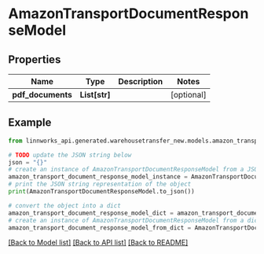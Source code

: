 # AmazonTransportDocumentResponseModel


## Properties

Name | Type | Description | Notes
------------ | ------------- | ------------- | -------------
**pdf_documents** | **List[str]** |  | [optional] 

## Example

```python
from linnworks_api.generated.warehousetransfer_new.models.amazon_transport_document_response_model import AmazonTransportDocumentResponseModel

# TODO update the JSON string below
json = "{}"
# create an instance of AmazonTransportDocumentResponseModel from a JSON string
amazon_transport_document_response_model_instance = AmazonTransportDocumentResponseModel.from_json(json)
# print the JSON string representation of the object
print(AmazonTransportDocumentResponseModel.to_json())

# convert the object into a dict
amazon_transport_document_response_model_dict = amazon_transport_document_response_model_instance.to_dict()
# create an instance of AmazonTransportDocumentResponseModel from a dict
amazon_transport_document_response_model_from_dict = AmazonTransportDocumentResponseModel.from_dict(amazon_transport_document_response_model_dict)
```
[[Back to Model list]](../README.md#documentation-for-models) [[Back to API list]](../README.md#documentation-for-api-endpoints) [[Back to README]](../README.md)


